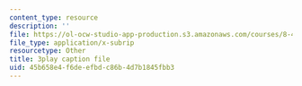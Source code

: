 ```yaml
---
content_type: resource
description: ''
file: https://ol-ocw-studio-app-production.s3.amazonaws.com/courses/8-422-atomic-and-optical-physics-ii-spring-2013/45b658e4f6deefbdc86b4d7b1845fbb3_j8Wg9c9aWV8.srt
file_type: application/x-subrip
resourcetype: Other
title: 3play caption file
uid: 45b658e4-f6de-efbd-c86b-4d7b1845fbb3
---
```

